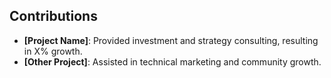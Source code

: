 ## Contributions
- **[Project Name]**: Provided investment and strategy consulting, resulting in X% growth.
- **[Other Project]**: Assisted in technical marketing and community growth.
